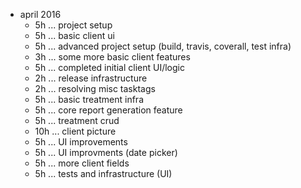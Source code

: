 

* april 2016
  * 5h ... project setup
  * 5h ... basic client ui
  * 5h ... advanced project setup (build, travis, coverall, test infra)
  * 3h ... some more basic client features
  * 5h ... completed initial client UI/logic
  * 2h ... release infrastructure
  * 2h ... resolving misc tasktags
  * 5h ... basic treatment infra
  * 5h ... core report generation feature
  * 5h ... treatment crud
  * 10h ... client picture
  * 5h ... UI improvements
  * 5h ... UI improvments (date picker)
  * 5h ... more client fields
  * 5h ... tests and infrastructure (UI)
